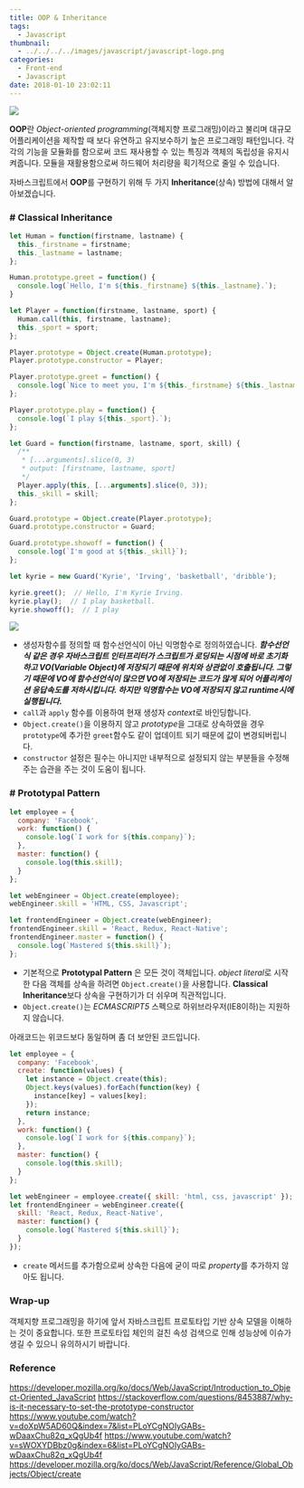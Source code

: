 ```yaml
---
title: OOP & Inheritance
tags:
  - Javascript
thumbnail:
  - ../../../../images/javascript/javascript-logo.png
categories:
  - Front-end
  - Javascript
date: 2018-01-10 23:02:11
---
```



![](../../../../images/javascript/javascript-logo.png)

**OOP**란 *Object-oriented programming*(객체지향 프로그래밍)이라고 불리며 대규모 어플리케이션을 제작할 때 보다 유연하고 유지보수하기 높은 프로그래밍 패턴입니다. 각각의 기능을 모듈화를 함으로써 코드 재사용할 수 있는 특징과 객체의 독립성을 유지시켜줍니다. 모듈을 재활용함으로써 하드웨어 처리량을 획기적으로 줄일 수 있습니다. 

자바스크립트에서 **OOP**를 구현하기 위해 두 가지 **Inheritance**(상속) 방법에 대해서 알아보겠습니다.

### # Classical Inheritance

``` javascript
let Human = function(firstname, lastname) {
  this._firstname = firstname;
  this._lastname = lastname;
};

Human.prototype.greet = function() {
  console.log(`Hello, I'm ${this._firstname} ${this._lastname}.`);
}

let Player = function(firstname, lastname, sport) {
  Human.call(this, firstname, lastname);
  this._sport = sport;
};

Player.prototype = Object.create(Human.prototype);
Player.prototype.constructor = Player;

Player.prototype.greet = function() {
  console.log(`Nice to meet you, I'm ${this._firstname} ${this._lastname}.`);
};

Player.prototype.play = function() {
  console.log(`I play ${this._sport}.`);
};

let Guard = function(firstname, lastname, sport, skill) {
  /**
   * [...arguments].slice(0, 3)
   * output: [firstname, lastname, sport]
   */
  Player.apply(this, [...arguments].slice(0, 3));
  this._skill = skill;
};

Guard.prototype = Object.create(Player.prototype);
Guard.prototype.constructor = Guard;

Guard.prototype.showoff = function() {
  console.log(`I'm good at ${this._skill}`);
};

let kyrie = new Guard('Kyrie', 'Irving', 'basketball', 'dribble');

kyrie.greet();  // Hello, I'm Kyrie Irving.
kyrie.play();  // I play basketball.
kyrie.showoff();  // I play
```

![](../../../../images/javascript/oop-inheritance-01.png)

* 생성자함수를 정의할 때 함수선언식이 아닌 익명함수로 정의하였습니다.
***함수선언식 같은 경우 자바스크립트 인터프리터가 스크립트가 로딩되는 시점에 바로 초기화하고 VO(Variable Object)에 저장되기 때문에 위치와 상관없이 호출됩니다. 그렇기 때문에 VO에 함수선언식이 많으면 VO에 저장되는 코드가 많게 되어 어플리케이션 응답속도를 저하시킵니다. 하지만 익명함수는 VO에 저장되지 않고  runtime시에 실행됩니다.***
* <code>call</code>과 <code>apply</code> 함수를 이용하여 현재 생성자 *context*로 바인딩합니다.
* <code>Object.create()</code>을 이용하지 않고 *prototype*을 그대로 상속하였을 경우 <code>prototype</code>에 추가한 <code>greet</code>함수도 같이 업데이트 되기 때문에 값이 변경되버립니다.
* <code>constructor</code> 설정은 필수는 아니지만 내부적으로 설정되지 않는 부분들을 수정해주는 습관을 주는 것이 도움이 됩니다.

### # Prototypal Pattern

``` javascript
let employee = {
  company: 'Facebook',
  work: function() {
    console.log(`I work for ${this.company}`);
  },
  master: function() {
    console.log(this.skill);
  }
};

let webEngineer = Object.create(employee);
webEngineer.skill = 'HTML, CSS, Javascript';

let frontendEngineer = Object.create(webEngineer);
frontendEngineer.skill = 'React, Redux, React-Native';
frontendEngineer.master = function() {
  console.log(`Mastered ${this.skill}`);
};
```

* 기본적으로 **Prototypal Pattern** 은 모든 것이 객체입니다. *object literal*로 시작한 다음 객체를 상속을 하려면 <code>Object.create()</code>을 사용합니다. **Classical Inheritance**보다 상속을 구현하기가 더 쉬우며 직관적입니다.
* <code>Object.create()</code>는 *ECMASCRIPT5* 스펙으로 하위브라우저(IE8이하)는 지원하지 않습니다.

아래코드는 위코드보다 동일하며 좀 더 보안된 코드입니다.

``` javascript 
let employee = {
  company: 'Facebook',
  create: function(values) {
    let instance = Object.create(this);
    Object.keys(values).forEach(function(key) {
      instance[key] = values[key];
    });
    return instance;
  },
  work: function() {
    console.log(`I work for ${this.company}`);
  },
  master: function() {
    console.log(this.skill);
  }
};

let webEngineer = employee.create({ skill: 'html, css, javascript' });
let frontendEngineer = webEngineer.create({ 
  skill: 'React, Redux, React-Native', 
  master: function() {
    console.log(`Mastered ${this.skill}`);
  }
});
```

* <code>create</code> 메서드를 추가함으로써 상속한 다음에 굳이 따로 *property*를 추가하지 않아도 됩니다.

### Wrap-up

객체지향 프로그래밍을 하기에 앞서 자바스크립트 프로토타입 기반 상속 모델을 이해하는 것이 중요합니다. 또한 프로토타입 체인의 걸친 속성 검색으로 인해 성능상에 이슈가 생길 수 있으니 유의하시기 바랍니다.


### Reference
<https://developer.mozilla.org/ko/docs/Web/JavaScript/Introduction_to_Object-Oriented_JavaScript>
<https://stackoverflow.com/questions/8453887/why-is-it-necessary-to-set-the-prototype-constructor>
<https://www.youtube.com/watch?v=doXpW5AD60Q&index=7&list=PLoYCgNOIyGABs-wDaaxChu82q_xQgUb4f>
<https://www.youtube.com/watch?v=sWOXYDBbz0g&index=6&list=PLoYCgNOIyGABs-wDaaxChu82q_xQgUb4f>
<https://developer.mozilla.org/ko/docs/Web/JavaScript/Reference/Global_Objects/Object/create>
